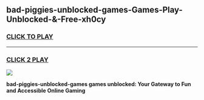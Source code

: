 
## bad-piggies-unblocked-games-Games-Play-Unblocked-&-Free-xh0cy
<h3>
<a href="https://premium76.site?title=bad-piggies-unblocked-games&ref=24A">CLICK TO PLAY</a></h3>
<hr>

<h3>
<a href="https://premium76.site?title=bad-piggies-unblocked-games&ref=24A">CLICK 2 PLAY</a>
  
</h3>

<a href="https://premium76.site?title=bad-piggies-unblocked-games&ref=24A"><img src="https://clearcache.store/games.png"></a>


**bad-piggies-unblocked-games games unblocked: Your Gateway to Fun and Accessible Online Gaming**

